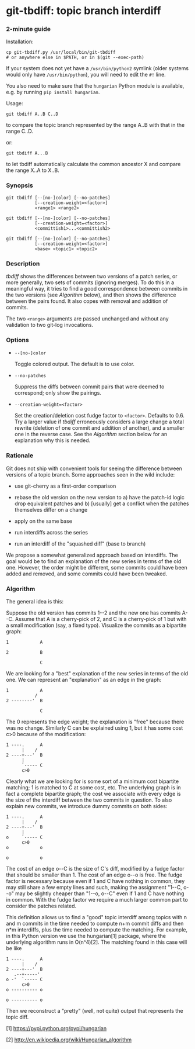 git-tbdiff: topic branch interdiff
==================================

### 2-minute guide

Installation:

    cp git-tbdiff.py /usr/local/bin/git-tbdiff
    # or anywhere else in $PATH, or in $(git --exec-path)

If your system does not yet have a `/usr/bin/python2` symlink (older
systems would only have `/usr/bin/python`), you will need to edit the
`#!` line.

You also need to make sure that the `hungarian` Python module is
available, e.g. by running `pip install hungarian`.

Usage:

    git tbdiff A..B C..D

to compare the topic branch represented by the range A..B with that in
the range C..D.

or:

    git tbdiff A...B

to let tbdiff automatically calculate the common ancestor X and
compare the range X..A to X..B.

### Synopsis

    git tbdiff [--[no-]color] [--no-patches]
               [--creation-weight=<factor>]
               <range1> <range2>

    git tbdiff [--[no-]color] [--no-patches]
               [--creation-weight=<factor>]
               <committish1>...<committish2>

    git tbdiff [--[no-]color] [--no-patches]
               [--creation-weight=<factor>]
               <base> <topic1> <topic2>

### Description

_tbdiff_ shows the differences between two versions of a patch series,
or more generally, two sets of commits (ignoring merges).
To do this in a meaningful way, it tries to find a good correspondence
between commits in the two versions (see _Algorithm_ below), and then
shows the difference between the pairs found.  It also copes with
removal and addition of commits.

The two `<range>` arguments are passed unchanged and without any
validation to two git-log invocations.


### Options

* `--[no-]color`

  Toggle colored output.  The default is to use color.

* `--no-patches`

  Suppress the diffs between commit pairs that were deemed to
  correspond; only show the pairings.

* `--creation-weight=<factor>`

  Set the creation/deletion cost fudge factor to `<factor>`.
  Defaults to 0.6.  Try a larger value if _tbdiff_ erroneously
  considers a large change a total rewrite (deletion of one
  commit and addition of another), and a smaller one in the
  reverse case.  See the _Algorithm_ section below for an
  explanation why this is needed.


### Rationale

Git does not ship with convenient tools for seeing the difference
between versions of a topic branch.  Some approaches seen in the wild
include:

* use git-cherry as a first-order comparison

* rebase the old version on the new version to a) have the patch-id
  logic drop equivalent patches and b) [usually] get a conflict when
  the patches themselves differ on a change

* apply on the same base

* run interdiffs across the series

* run an interdiff of the "squashed diff" (base to branch)

We propose a somewhat generalized approach based on interdiffs.  The
goal would be to find an explanation of the new series in terms of the
old one.  However, the order might be different, some commits could
have been added and removed, and some commits could have been tweaked.


### Algorithm

The general idea is this:

Suppose the old version has commits 1--2 and the new one has commits
A--C.  Assume that A is a cherry-pick of 2, and C is a cherry-pick of
1 but with a small modification (say, a fixed typo).  Visualize the
commits as a bipartite graph:

    1            A

    2            B

                 C

We are looking for a "best" explanation of the new series in terms of
the old one.  We can represent an "explanation" as an edge in the
graph:


    1            A
               /
    2 --------'  B

                 C

The 0 represents the edge weight; the explanation is "free" because
there was no change.  Similarly C can be explained using 1, but it has
some cost c>0 because of the modification:


    1 ----.      A
          |    /
    2 ----+---'  B
          |
          `----- C
          c>0

Clearly what we are looking for is some sort of a minimum cost
bipartite matching; 1 is matched to C at some cost, etc.  The
underlying graph is in fact a complete bipartite graph; the cost we
associate with every edge is the size of the interdiff between the two
commits in question.  To also explain new commits, we introduce dummy
commits on both sides:

    1 ----.      A
          |    /
    2 ----+---'  B
          |
    o     `----- C
          c>0
    o            o

    o            o

The cost of an edge o--C is the size of C's diff, modified by a fudge
factor that should be smaller than 1.  The cost of an edge o--o is
free.  The fudge factor is necessary because even if 1 and C have
nothing in common, they may still share a few empty lines and such,
making the assignment "1--C, o--o" may be slightly cheaper than "1--o,
o--C" even if 1 and C have nothing in common.  With the fudge factor
we require a much larger common part to consider the patches related.

This definition allows us to find a "good" topic interdiff among
topics with n and m commits in the time needed to compute n+m commit
diffs and then n*m interdiffs, plus the time needed to compute the
matching.  For example, in this Python version we use the hungarian[1]
package, where the underlying algorithm runs in O(n^4)[2].   The
matching found in this case will be like

    1 ----.      A
          |    /
    2 ----+---'  B
       .--+-----'
    o -'  `----- C
          c>0
    o ---------- o

    o ---------- o

Then we reconstruct a "pretty" (well, not quite) output that
represents the topic diff.



[1]  https://pypi.python.org/pypi/hungarian

[2]  http://en.wikipedia.org/wiki/Hungarian_algorithm
